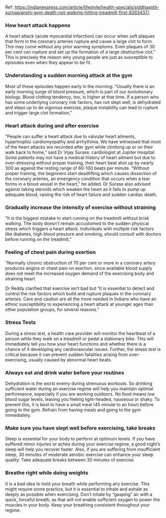 Ref: https://indianexpress.com/article/lifestyle/health-specials/siddhaanth-surruavanshi-gym-death-not-walking-hitting-treadmill-first-8263437/. 

### How heart attack happens
A heart attack (acute myocardial infarction) can occur when soft plaques that form in the coronary arteries rupture and cause a large clot to form. This may come without any prior warning symptoms. Even plaques of 30 per cent can rupture and set up the formation of a large obstructive clot.” This is precisely the reason why young people are just as susceptible to episodes even when they appear to be fit.


### Understanding a sudden morning attack at the gym
Most of these episodes happen early in the morning. “Usually there is an early morning surge of blood pressure, which is part of our evolutionary biology. Blood clotting tendency, too, is higher at that time. If a person who has some underlying coronary risk factors, has not slept well, is dehydrated and steps up to do vigorous exercise, plaque instability can lead to rupture and trigger large clot formation,”   

### Heart attack during and after exercise
“People can suffer a heart attack due to valvular heart ailments, hypertrophic cardiomyopathy and arrhythmia. We have witnessed that most of the heart attacks are recorded after gym while climbing up or on their walk back to home,” said Dr Vijay Surase, cardiologist at Jupiter Hospital. Some patients may not have a medical history of heart ailment but due to over-stressing without proper training, their heart beat shot up by nearly 300 as against the resting range of 60-100 beats per minute. “Without proper training, the beginners start deadlifting which causes dissection of the coronary arteries, an emergency condition that occurs when a tear forms in a blood vessel in the heart,” he added. Dr Surase also advised against taking steroids which weaken the heart as it fails to pump up adequate blood, raising the risk of heart failure and sudden cardiac death.

### Gradually increase the intensity of exercise without straining
“It is the biggest mistake to start running on the treadmill without brisk walking. The body doesn’t remain accustomed to the sudden physical stress which triggers a heart attack. Individuals with multiple risk factors like diabetes, high blood pressure and smoking, should consult with doctors before running on the treadmill,”

### Feeling of chest pain during exertion
“Normally chronic obstruction of 70 per cent or more in a coronary artery produces angina or chest pain on exertion, since available blood supply does not meet the increased oxygen demand of the exercising body and straining heart.  

Dr Reddy clarified that exercise isn’t bad but “it is essential to detect and control the risk factors which build and rupture plaques in the coronary arteries. Care and caution are all the more needed in Indians who have an ethnic susceptibility to experiencing a heart attack at younger ages than other population groups, for several reasons.”

### Stress Tests
During a stress test, a health care provider will monitor the heartbeat of a person while they walk on a treadmill or pedal a stationary bike. This will immediately tell you how your heart functions and whether there is a chance of it developing any cardiovascular issues. Further, the stress test is critical because it can prevent sudden fatalities arising from over-exercising, usually caused by abnormal heart beats.

### Always eat and drink water before your routines
Dehydration is the worst enemy during strenuous workouts. So drinking sufficient water during an exercise regime will help you maintain optimal performance, especially if you are working outdoors. No food means low blood sugar levels, leaving you feeling light-headed, nauseous or shaky. To prevent this, it is best to have a small meal (45 minute to an hour) before going to the gym. Refrain from having meals and going to the gym immediately.

### Make sure you have slept well before exercising, take breaks
Sleep is essential for your body to perform at optimum levels. If you have suffered minor injuries or aches during your exercise regime, a good night’s sleep will help you recover faster. Also, if you are suffering from insufficient sleep, 30 minutes of moderate aerobic exercise can enhance your sleep quality. Take adequate breaks between 30 minutes of exercise.

### Breathe right while doing weights
It is a bad idea to hold your breath while performing any exercise. This might require some practice, but it is essential to inhale and exhale as deeply as possible when exercising. Don’t inhale by “gasping” air with a quick, forceful breath, as that will not enable sufficient oxygen to power the muscles in your body. Keep your breathing consistent throughout your regime.

